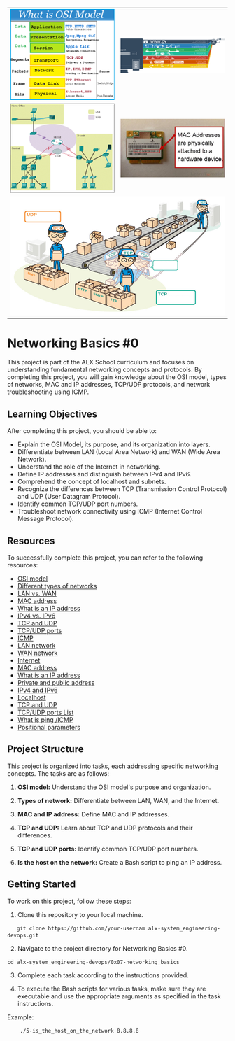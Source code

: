 <table align="center">
  <tr>
    <td align="center">
      <img src="image1.png" alt="Image 1" width="500"/>
      <br/>
    </td>
    <td align="center">
      <img src="image2.png" alt="Image 2" width="500"/>
      <br/>
    </td>
  </tr>
  <tr>
    <td align="center">
      <img src="image3.png" alt="Image 3" width="500"/>
      <br/>
    </td>
    <td align="center">
      <img src="image4.png" alt="Image 4" width="500"/>
      <br/>
    </td>
  </tr>
  <tr>
    <td colspan="2" align="center">
      <img src="image5.png" alt="Image 5" width="500"/>
      <br/>
    </td>
  </tr>
</table>


# Networking Basics #0

This project is part of the ALX School curriculum and focuses on understanding fundamental networking concepts and protocols. By completing this project, you will gain knowledge about the OSI model, types of networks, MAC and IP addresses, TCP/UDP protocols, and network troubleshooting using ICMP.

## Learning Objectives

After completing this project, you should be able to:

- Explain the OSI Model, its purpose, and its organization into layers.
- Differentiate between LAN (Local Area Network) and WAN (Wide Area Network).
- Understand the role of the Internet in networking.
- Define IP addresses and distinguish between IPv4 and IPv6.
- Comprehend the concept of localhost and subnets.
- Recognize the differences between TCP (Transmission Control Protocol) and UDP (User Datagram Protocol).
- Identify common TCP/UDP port numbers.
- Troubleshoot network connectivity using ICMP (Internet Control Message Protocol).

## Resources

To successfully complete this project, you can refer to the following resources:

- [OSI model](https://en.wikipedia.org/wiki/OSI_model)
- [Different types of networks](https://www.lifewire.com/lans-wans-and-other-area-networks-817376)
- [LAN vs. WAN](https://www.geeksforgeeks.org/difference-between-lan-wan-and-man/)
- [MAC address](https://en.wikipedia.org/wiki/MAC_address)
- [What is an IP address](https://www.networkworld.com/article/3236064/what-is-ip-address.html)
- [IPv4 vs. IPv6](https://www.differencebetween.com/difference-between-ipv4-and-ipv6/)
- [TCP and UDP](https://www.homenethowto.com/how-tos/pc-apps/how-to-use-tcp-and-udp-ports/)
- [TCP/UDP ports](https://en.wikipedia.org/wiki/List_of_TCP_and_UDP_port_numbers)
- [ICMP](https://en.wikipedia.org/wiki/Internet_Control_Message_Protocol)
- [LAN network](https://en.wikipedia.org/wiki/Local_area_network)
- [WAN network](https://en.wikipedia.org/wiki/Local_area_networkhttps://en.wikipedia.org/wiki/Local_area_network)
- [Internet](https://en.wikipedia.org/wiki/Internet)
- [MAC address](https://en.wikipedia.org/wiki/mac_address)
- [What is an IP address](https://www.bleepingcomputer.com/tutorials/ip-addresses-explained/)
- [Private and public address](https://www.iplocation.net/public-vs-private-ip-address)
- [IPv4 and IPv6](https://www.webopedia.com/insights/ipv6-ipv4-difference/)
- [Localhost](https://en.wikipedia.org/wiki/Localhost)
- [TCP and UDP](https://www.howtogeek.com/190014/htg-explains-what-is-the-difference-between-tcp-and-udp/)
- [TCP/UDP ports List](https://en.wikipedia.org/wiki/List_of_TCP_and_UDP_port_numbers)
- [What is ping /ICMP](https://en.wikipedia.org/wiki/Ping_%28networking_utility%29)
- [Positional parameters](https://www.adminschoice.com/bash-positional-parameters)

## Project Structure

This project is organized into tasks, each addressing specific networking concepts. The tasks are as follows:

1. **OSI model:** Understand the OSI model's purpose and organization.

2. **Types of network:** Differentiate between LAN, WAN, and the Internet.

3. **MAC and IP address:** Define MAC and IP addresses.

4. **TCP and UDP:** Learn about TCP and UDP protocols and their differences.

5. **TCP and UDP ports:** Identify common TCP/UDP port numbers.

6. **Is the host on the network:** Create a Bash script to ping an IP address.

## Getting Started

To work on this project, follow these steps:

1. Clone this repository to your local machine.

```
   git clone https://github.com/your-usernam alx-system_engineering-devops.git
```

2. Navigate to the project directory for Networking Basics #0.

```
cd alx-system_engineering-devops/0x07-networking_basics
```
3. Complete each task according to the instructions provided.


4. To execute the Bash scripts for various tasks, make sure they are executable and use the appropriate arguments as specified in the task instructions.

Example:
```
    ./5-is_the_host_on_the_network 8.8.8.8
```